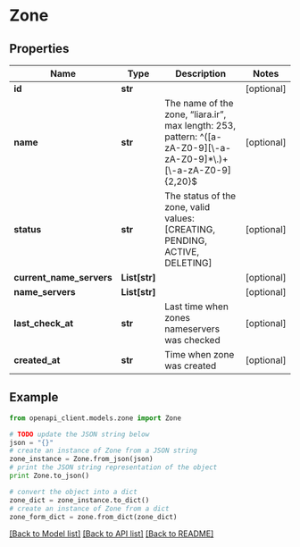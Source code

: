 # Zone


## Properties
Name | Type | Description | Notes
------------ | ------------- | ------------- | -------------
**id** | **str** |  | [optional] 
**name** | **str** | The name of the zone, “liara.ir”, max length: 253, pattern: ^([a-zA-Z0-9][\\-a-zA-Z0-9]*\\.)+[\\-a-zA-Z0-9]{2,20}$ | [optional] 
**status** | **str** | The status of the zone, valid values: [CREATING, PENDING, ACTIVE, DELETING] | [optional] 
**current_name_servers** | **List[str]** |  | [optional] 
**name_servers** | **List[str]** |  | [optional] 
**last_check_at** | **str** | Last time when zones nameservers was checked | [optional] 
**created_at** | **str** | Time when zone was created | [optional] 

## Example

```python
from openapi_client.models.zone import Zone

# TODO update the JSON string below
json = "{}"
# create an instance of Zone from a JSON string
zone_instance = Zone.from_json(json)
# print the JSON string representation of the object
print Zone.to_json()

# convert the object into a dict
zone_dict = zone_instance.to_dict()
# create an instance of Zone from a dict
zone_form_dict = zone.from_dict(zone_dict)
```
[[Back to Model list]](../README.md#documentation-for-models) [[Back to API list]](../README.md#documentation-for-api-endpoints) [[Back to README]](../README.md)


